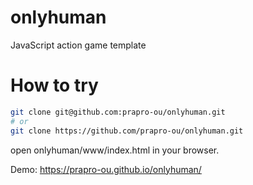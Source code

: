 # onlyhuman
JavaScript action game template

# How to try
```bash
git clone git@github.com:prapro-ou/onlyhuman.git
# or
git clone https://github.com/prapro-ou/onlyhuman.git
```
open onlyhuman/www/index.html in your browser.

Demo: https://prapro-ou.github.io/onlyhuman/
